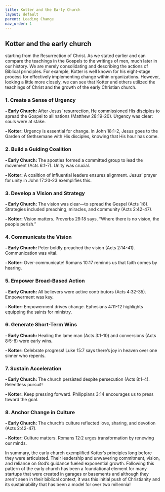 ```yaml
---
title: Kotter and the Early Church
layout: default 
parent: Leading Change
nav_order: 1
---
```



## Kotter and the early church

starting from the Resurrection of Christ. As we stated earlier and can compare the teachings in the Gospels to the writings of men, much later in our history. We are merely consolidating and describing the actions of Biblical principles. For example, Kotter is well known for his eight-stage process for effectively implementing change within organizations. However, looking a little more closely, we can see that Kotter and others utilized the teachings of Christ and the growth of the early Christian church.

### 1. Create a Sense of Urgency

**- Early Church:** After Jesus’ resurrection, He commissioned His disciples to spread the Gospel to all nations (Matthew 28:19-20). Urgency was clear: souls were at stake.

**- Kotter:** Urgency is essential for change. In John 18:1-2, Jesus goes to the Garden of Gethsemane with His disciples, knowing that His hour has come.

### 2. Build a Guiding Coalition

**- Early Church:** The apostles formed a committed group to lead the movement (Acts 6:1-7). Unity was crucial.

**- Kotter:** A coalition of influential leaders ensures alignment. Jesus’ prayer for unity in John 17:20-23 exemplifies this.

### 3. Develop a Vision and Strategy

**- Early Church:** The vision was clear—to spread the Gospel (Acts 1:8). Strategies included preaching, miracles, and community (Acts 2:42-47).

**- Kotter:** Vision matters. Proverbs 29:18 says, “Where there is no vision, the people perish.”

### 4. Communicate the Vision

**- Early Church:** Peter boldly preached the vision (Acts 2:14-41). Communication was vital.

**- Kotter:** Over-communicate! Romans 10:17 reminds us that faith comes by hearing.

### 5. Empower Broad-Based Action

**- Early Church:** All believers were active contributors (Acts 4:32-35). Empowerment was key.

**- Kotter:** Empowerment drives change. Ephesians 4:11-12 highlights equipping the saints for ministry.

### 6. Generate Short-Term Wins

**- Early Church:** Healing the lame man (Acts 3:1-10) and conversions (Acts 8:5-8) were early wins.

**- Kotter:** Celebrate progress! Luke 15:7 says there’s joy in heaven over one sinner who repents.

### 7. Sustain Acceleration

**- Early Church:** The church persisted despite persecution (Acts 8:1-4). Relentless pursuit!

**- Kotter:** Keep pressing forward. Philippians 3:14 encourages us to press toward the goal.

### 8. Anchor Change in Culture

**- Early Church:** The church’s culture reflected love, sharing, and devotion (Acts 2:42-47).

**- Kotter:** Culture matters. Romans 12:2 urges transformation by renewing our minds.

In summary, the early church exemplified Kotter’s principles long before they were articulated. Their leadership and unwavering commitment, vision, and reliance on God’s guidance fueled exponential growth. Following this pattern of the early church has been a foundational element for many startups that were created in garages or basements and although they aren't seen in their biblical context, it was this initial push of Christianity and its sustainability that has been a model for over two millennia!
